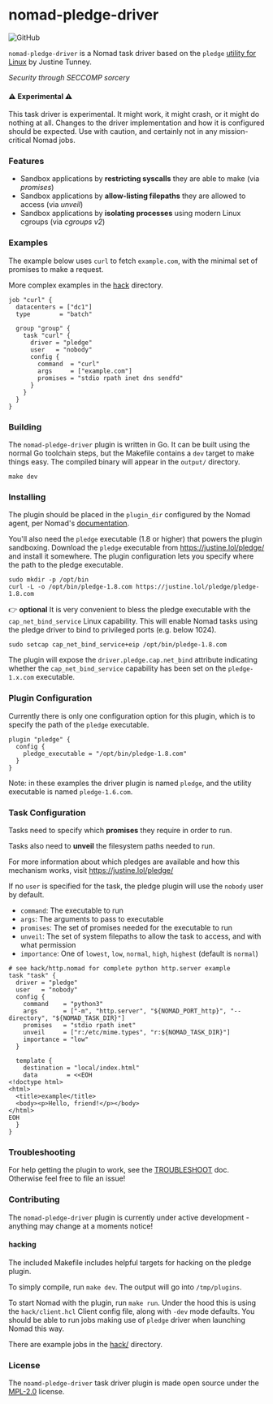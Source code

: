# nomad-pledge-driver

![GitHub](https://img.shields.io/github/license/shoenig/nomad-pledge-driver?style=flat-square)

`nomad-pledge-driver` is a Nomad task driver based on the `pledge` [utility for Linux](https://justine.lol/pledge/) by Justine Tunney.

*Security through SECCOMP sorcery*

#### :warning: Experimental :warning:

This task driver is experimental. It might work, it might crash, or it might do nothing at all.
Changes to the driver implementation and how it is configured should be expected.
Use with caution, and certainly not in any mission-critical Nomad jobs.

### Features

- Sandbox applications by **restricting syscalls** they are able to make (via _promises_)
- Sandbox applications by **allow-listing filepaths** they are allowed to access (via _unveil_)
- Sandbox applications by **isolating processes** using modern Linux cgroups (via _cgroups v2_)

### Examples

The example below uses `curl` to fetch `example.com`, with the minimal set of promises to make a request.

More complex examples in the [hack](hack) directory.

```hcl
job "curl" {
  datacenters = ["dc1"]
  type        = "batch"

  group "group" {
    task "curl" {
      driver = "pledge"
      user   = "nobody"
      config {
        command  = "curl"
        args     = ["example.com"]
        promises = "stdio rpath inet dns sendfd"
      }
    }
  }
}
```

### Building

The `nomad-pledge-driver` plugin is written in Go. It can be built using the normal Go toolchain steps, but
the Makefile contains a `dev` target to make things easy. The compiled binary will appear in the `output/`
directory.

```shell
make dev
```

### Installing 

The plugin should be placed in the `plugin_dir` configured by the Nomad agent, per Nomad's [documentation](https://www.nomadproject.io/docs/configuration#plugin_dir).

You'll also need the `pledge` executable (1.8 or higher) that powers the plugin sandboxing.
Download the `pledge` executable from https://justine.lol/pledge/ and install it somewhere.
The plugin configuration lets you specify where the path to the pledge executable.

```shell
sudo mkdir -p /opt/bin
curl -L -o /opt/bin/pledge-1.8.com https://justine.lol/pledge/pledge-1.8.com
```

:point_right: **optional** It is very convenient to bless the pledge executable with the `cap_net_bind_service`
Linux capability. This will enable Nomad tasks using the pledge driver to bind to privileged
ports (e.g. below 1024).

```shell
sudo setcap cap_net_bind_service+eip /opt/bin/pledge-1.8.com
```

The plugin will expose the `driver.pledge.cap.net_bind` attribute indicating whether
the `cap_net_bind_service` capability has been set on the `pledge-1.x.com` executable.

### Plugin Configuration

Currently there is only one configuration option for this plugin, which is to specify the path of the `pledge` executable.

```hcl
plugin "pledge" {
  config {
    pledge_executable = "/opt/bin/pledge-1.8.com"
  }
}
```

Note: in these examples the driver plugin is named `pledge`, and the utility executable is named `pledge-1.6.com`. 

### Task Configuration

Tasks need to specify which **promises** they require in order to run.

Tasks also need to **unveil** the filesystem paths needed to run.

For more information about which pledges are available and how this mechanism works, visit https://justine.lol/pledge/

If no `user` is specified for the task, the pledge plugin will use the `nobody` user by default.

- `command`: The executable to run
- `args`: The arguments to pass to executable
- `promises`: The set of promises needed for the executable to run
- `unveil`: The set of system filepaths to allow the task to access, and with what permission
- `importance`: One of `lowest`, `low`, `normal`, `high`, `highest` (default is `normal`)

```hcl
# see hack/http.nomad for complete python http.server example
task "task" {
  driver = "pledge"
  user   = "nobody"
  config {
    command    = "python3"
    args       = ["-m", "http.server", "${NOMAD_PORT_http}", "--directory", "${NOMAD_TASK_DIR}"]
    promises   = "stdio rpath inet"
    unveil     = ["r:/etc/mime.types", "r:${NOMAD_TASK_DIR}"]
    importance = "low"
  }

  template {
    destination = "local/index.html"
    data        = <<EOH
<!doctype html>
<html>
  <title>example</title>
  <body><p>Hello, friend!</p></body>
</html>
EOH
  }
}
```

### Troubleshooting

For help getting the plugin to work, see the [TROUBLESHOOT](TROUBLESHOOT.md) doc.
Otherwise feel free to file an issue!

### Contributing

The `nomad-pledge-driver` plugin is currently under active development - anything may change at a moments notice!

#### hacking

The included Makefile includes helpful targets for hacking on the pledge plugin.

To simply compile, run `make dev`. The output will go into `/tmp/plugins`.

To start Nomad with the plugin, run `make run`. Under the hood this is using the `hack/client.hcl` Client
config file, along with `-dev` mode defaults. You should be able to run jobs making use of `pledge` driver
when launching Nomad this way.

There are example jobs in the [hack/](hack) directory.

### License

The `noamd-pledge-driver` task driver plugin is made open source under the [MPL-2.0](LICENSE) license.
